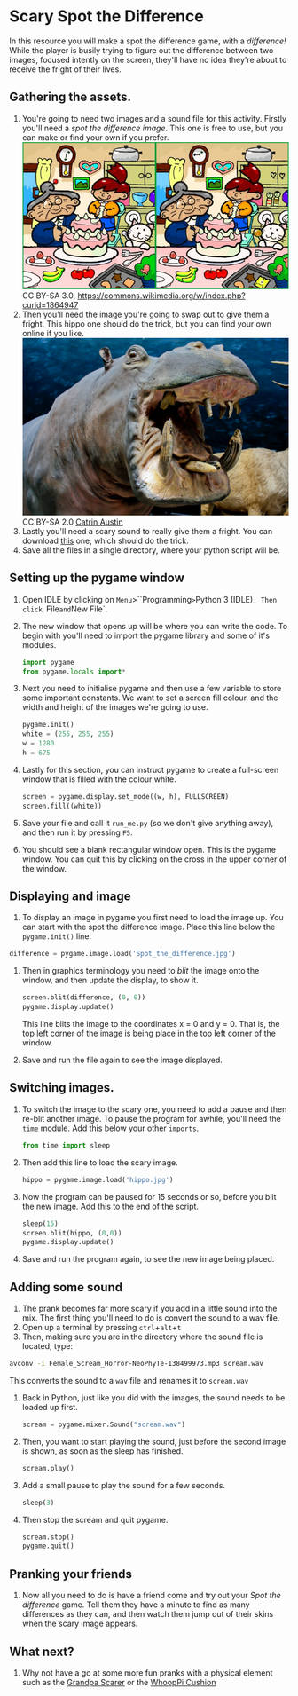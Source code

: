 # Scary Spot the Difference

In this resource you will make a spot the difference game, with a *difference!*
While the player is busily trying to figure out the difference between two images, focused intently on the screen, they'll have no idea they're about to receive the fright of their lives.

## Gathering the assets.
1. You're going to need two images and a sound file for this activity. Firstly you'll need a *spot the difference image*. This one is free to use, but you can make or find your own if you prefer.
![image](images/spot_the_difference.jpg)
CC BY-SA 3.0, https://commons.wikimedia.org/w/index.php?curid=1864947
1. Then you'll need the image you're going to swap out to give them a fright. This hippo one should do the trick, but you can find your own online if you like.
![image](images/hippo.jpg)
CC BY-SA 2.0 [Catrin Austin](https://www.flickr.com/photos/catrinaustin/5915891844)
1. Lastly you'll need a scary sound to really give them a fright. You can download [this](http://soundbible.com/1627-Female-Scream-Horror.html) one, which should do the trick.
1. Save all the files in a single directory, where your python script will be.

## Setting up the pygame window
1. Open IDLE by clicking on `Menu`>``Programming`>`Python 3 (IDLE)`. Then click `File` and `New File`.
1. The new window that opens up will be where you can write the code. To begin with you'll need to import the pygame library and some of it's modules.

    ``` python
    import pygame
    from pygame.locals import*
    ```
1. Next you need to initialise pygame and then use a few variable to store some important constants. We want to set a screen fill colour, and the width and height of the images we're going to use.

    ``` python
    pygame.init()
    white = (255, 255, 255)
    w = 1280
    h = 675
    ```
    
1. Lastly for this section, you can instruct pygame to create a full-screen window that is filled with the colour white.

    ``` python
    screen = pygame.display.set_mode((w, h), FULLSCREEN)
    screen.fill((white))
    ```

1. Save your file and call it `run_me.py` (so we don't give anything away), and then run it by pressing `F5`.

1. You should see a blank rectangular window open. This is the pygame window. You can quit this by clicking on the cross in the upper corner of the window.

## Displaying and image
1. To display an image in pygame you first need to load the image up. You can start with the spot the difference image. Place this line below the `pygame.init()` line.

``` python
difference = pygame.image.load('Spot_the_difference.jpg')
```

1. Then in graphics terminology you need to *blit* the image onto the window, and then update the display, to show it.

    ``` python
    screen.blit(difference, (0, 0))
    pygame.display.update()
    ```
    This line blits the image to the coordinates x = 0 and y = 0. That is, the top left corner of the image is being place in the top left corner of the window.

1. Save and run the file again to see the image displayed.

## Switching images.
1. To switch the image to the scary one, you need to add a pause and then re-blit another image. To pause the program for awhile, you'll need the `time` module. Add this below your other `imports`.

    ``` python
    from time import sleep
    ```

1. Then add this line to load the scary image.

    ``` python
    hippo = pygame.image.load('hippo.jpg')
    ```

1. Now the program can be paused for 15 seconds or so, before you blit the new image. Add this to the end of the script.

    ``` python
    sleep(15)
    screen.blit(hippo, (0,0))
    pygame.display.update()
    ```

1. Save and run the program again, to see the new image being placed.

## Adding some sound
1. The prank becomes far more scary if you add in a little sound into the mix. The first thing you'll need to do is convert the sound to a wav file.
1. Open up a terminal by pressing `ctrl`+`alt`+`t`
1. Then, making sure you are in the directory where the sound file is located, type:

``` bash
avconv -i Female_Scream_Horror-NeoPhyTe-138499973.mp3 scream.wav
```

This converts the sound to a `wav` file and renames it to `scream.wav`

1. Back in Python, just like you did with the images, the sound needs to be loaded up first.

    ``` python
    scream = pygame.mixer.Sound("scream.wav")
    ```

1. Then, you want to start playing the sound, just before the second image is shown, as soon as the sleep has finished.

    ``` python
    scream.play()
    ```

1. Add a small pause to play the sound for a few seconds.

    ``` python
    sleep(3)
    ```

1. Then stop the scream and quit pygame.

    ``` python
    scream.stop()
    pygame.quit()
    ```

## Pranking your friends
1. Now all you need to do is have a friend come and try out your *Spot the difference* game. Tell them they have a minute to find as many differences as they can, and then watch them jump out of their skins when the scary image appears.

## What next?
1. Why not have a go at some more fun pranks with a physical element such as the [Grandpa Scarer]() or the [WhoopPi Cushion]()
